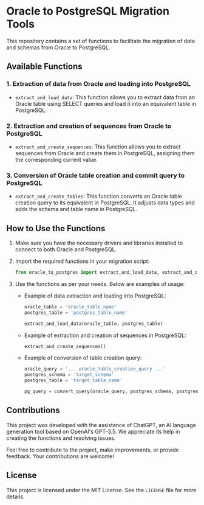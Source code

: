 # Oracle to PostgreSQL Migration Tools

This repository contains a set of functions to facilitate the migration of data and schemas from Oracle to PostgreSQL.

## Available Functions

### 1. Extraction of data from Oracle and loading into PostgreSQL

- `extract_and_load_data`: This function allows you to extract data from an Oracle table using SELECT queries and load it into an equivalent table in PostgreSQL.

### 2. Extraction and creation of sequences from Oracle to PostgreSQL

- `extract_and_create_sequences`: This function allows you to extract sequences from Oracle and create them in PostgreSQL, assigning them the corresponding current value.

### 3. Conversion of Oracle table creation and commit query to PostgreSQL

- `extract_and_create_tables`: This function converts an Oracle table creation query to its equivalent in PostgreSQL. It adjusts data types and adds the schema and table name in PostgreSQL.

## How to Use the Functions

1. Make sure you have the necessary drivers and libraries installed to connect to both Oracle and PostgreSQL.

2. Import the required functions in your migration script:

    ```python
    from oracle_to_postgres import extract_and_load_data, extract_and_create_sequences, extract_and_create_tables
    ```

3. Use the functions as per your needs. Below are examples of usage:

    - Example of data extraction and loading into PostgreSQL:

      ```python
      oracle_table = 'oracle_table_name'
      postgres_table = 'postgres_table_name'

      extract_and_load_data(oracle_table, postgres_table)
      ```

    - Example of extraction and creation of sequences in PostgreSQL:

      ```python
      extract_and_create_sequences()
      ```

    - Example of conversion of table creation query:

      ```python
      oracle_query = '... oracle_table_creation_query ...'
      postgres_schema = 'target_schema'
      postgres_table = 'target_table_name'

      pg_query = convert_query(oracle_query, postgres_schema, postgres_table)
      ```

## Contributions

This project was developed with the assistance of ChatGPT, an AI language generation tool based on OpenAI's GPT-3.5. We appreciate its help in creating the functions and resolving issues.

Feel free to contribute to the project, make improvements, or provide feedback. Your contributions are welcome!

## License

This project is licensed under the MIT License. See the `LICENSE` file for more details.

